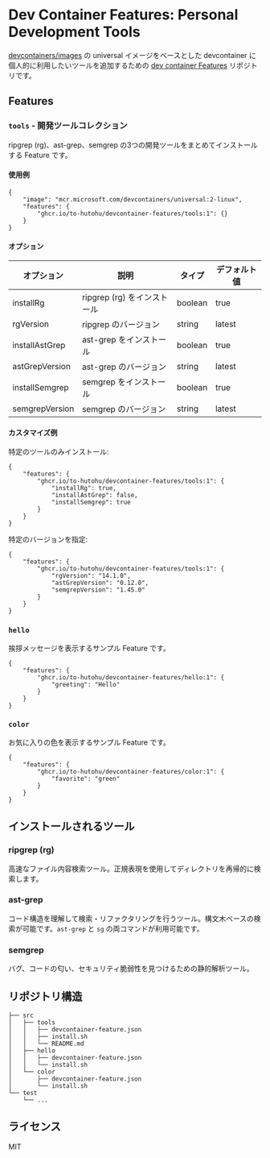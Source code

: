 # Dev Container Features: Personal Development Tools

[devcontainers/images](https://github.com/devcontainers/images/tree/main/src/universal) の universal イメージをベースとした devcontainer に個人的に利用したいツールを追加するための [dev container Features](https://containers.dev/implementors/features/) リポジトリです。

## Features

### `tools` - 開発ツールコレクション

ripgrep (rg)、ast-grep、semgrep の3つの開発ツールをまとめてインストールする Feature です。

#### 使用例

```jsonc
{
    "image": "mcr.microsoft.com/devcontainers/universal:2-linux",
    "features": {
        "ghcr.io/to-hutohu/devcontainer-features/tools:1": {}
    }
}
```

#### オプション

| オプション | 説明 | タイプ | デフォルト値 |
|-----|-----|-----|-----|
| installRg | ripgrep (rg) をインストール | boolean | true |
| rgVersion | ripgrep のバージョン | string | latest |
| installAstGrep | ast-grep をインストール | boolean | true |
| astGrepVersion | ast-grep のバージョン | string | latest |
| installSemgrep | semgrep をインストール | boolean | true |
| semgrepVersion | semgrep のバージョン | string | latest |

#### カスタマイズ例

特定のツールのみインストール:
```jsonc
{
    "features": {
        "ghcr.io/to-hutohu/devcontainer-features/tools:1": {
            "installRg": true,
            "installAstGrep": false,
            "installSemgrep": true
        }
    }
}
```

特定のバージョンを指定:
```jsonc
{
    "features": {
        "ghcr.io/to-hutohu/devcontainer-features/tools:1": {
            "rgVersion": "14.1.0",
            "astGrepVersion": "0.12.0",
            "semgrepVersion": "1.45.0"
        }
    }
}
```

### `hello`

挨拶メッセージを表示するサンプル Feature です。

```jsonc
{
    "features": {
        "ghcr.io/to-hutohu/devcontainer-features/hello:1": {
            "greeting": "Hello"
        }
    }
}
```

### `color`

お気に入りの色を表示するサンプル Feature です。

```jsonc
{
    "features": {
        "ghcr.io/to-hutohu/devcontainer-features/color:1": {
            "favorite": "green"
        }
    }
}
```

## インストールされるツール

### ripgrep (rg)
高速なファイル内容検索ツール。正規表現を使用してディレクトリを再帰的に検索します。

### ast-grep
コード構造を理解して検索・リファクタリングを行うツール。構文木ベースの検索が可能です。`ast-grep` と `sg` の両コマンドが利用可能です。

### semgrep
バグ、コードの匂い、セキュリティ脆弱性を見つけるための静的解析ツール。

## リポジトリ構造

```
├── src
│   ├── tools
│   │   ├── devcontainer-feature.json
│   │   ├── install.sh
│   │   └── README.md
│   ├── hello
│   │   ├── devcontainer-feature.json
│   │   └── install.sh
│   └── color
│       ├── devcontainer-feature.json
│       └── install.sh
└── test
    └── ...
```

## ライセンス

MIT